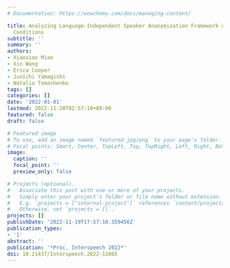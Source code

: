 ```yaml
---
# Documentation: https://wowchemy.com/docs/managing-content/

title: Analyzing Language-Independent Speaker Anonymization Framework under Unseen
  Conditions
subtitle: ''
summary: ''
authors:
- Xiaoxiao Miao
- Xin Wang
- Erica Cooper
- Junichi Yamagishi
- Natalia Tomashenko
tags: []
categories: []
date: '2022-01-01'
lastmod: 2022-11-20T02:57:10+09:00
featured: false
draft: false

# Featured image
# To use, add an image named `featured.jpg/png` to your page's folder.
# Focal points: Smart, Center, TopLeft, Top, TopRight, Left, Right, BottomLeft, Bottom, BottomRight.
image:
  caption: ''
  focal_point: ''
  preview_only: false

# Projects (optional).
#   Associate this post with one or more of your projects.
#   Simply enter your project's folder or file name without extension.
#   E.g. `projects = ["internal-project"]` references `content/project/deep-learning/index.md`.
#   Otherwise, set `projects = []`.
projects: []
publishDate: '2022-11-19T17:57:10.359456Z'
publication_types:
- '1'
abstract: ''
publication: '*Proc. Interspeech 2022*'
doi: 10.21437/Interspeech.2022-11065
---
```

